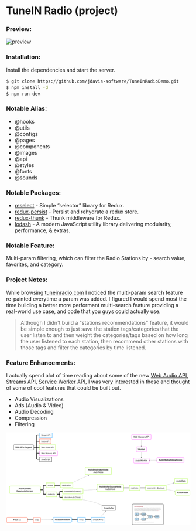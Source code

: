 # TuneIN Radio (project)

### Preview:
![preview](app/core/images/tuneinradioapp.gif)

### Installation:

Install the dependencies and start the server.

```sh
$ git clone https://github.com/jdavis-software/TuneInRadioDemo.git
$ npm install -d
$ npm run dev
```

### Notable Alias:

* @hooks
* @utils
* @configs
* @pages
* @components
* @images
* @api
* @styles
* @fonts
* @sounds

### Notable Packages:

* [reselect] - Simple “selector” library for Redux.
* [redux-persist] - Persist and rehydrate a redux store.
* [redux-thunk] - Thunk middleware for Redux.
* [lodash] - A modern JavaScript utility library delivering modularity, performance, & extras.

### Notable Feature:

Multi-param filtering, which can filter the Radio Stations by - search value, favorites, and category. 

### Project Notes:

While browsing [tuneinradio.com] I noticed the multi-param search feature re-painted everytime a param was added. I figured I would spend most the time building a better more performant multi-search feature providing a real-world use case, and code that you guys could actually use.

>Although I didn't build a "stations recommendations" feature, it would be simple enough to just save the station tags/categories that the user listen to and then weight the categories/tags based on how long the user listened to each station, then recommend other stations with those tags and filter the categories by time listened.

### Feature Enhancements:

I actually spend alot of time reading about some of the new [Web Audio API], [Streams API], [Service Worker API], I was very interested in these and thought of some of cool features that could be built out.

- Audio Visualizations
- Ads (Audio & Video)
- Audio Decoding 
- Compression
- Filtering

![enhancements](app/core/images/graph.png)



[reselect]: <https://github.com/reduxjs/reselect>
[redux-persist]: <https://github.com/rt2zz/redux-persist>
[redux-thunk]: <https://github.com/reduxjs/redux-thunk>
[lodash]: <https://github.com/lodash/lodash>
[tuneinradio.com]: <https://tunein.com/radio/home/> 
[Web Audio API]: <https://developer.mozilla.org/en-US/docs/Web/API/Web_Audio_API>
[Streams API]: <https://developer.mozilla.org/en-US/docs/Web/API/Streams_API>
[Service Worker API]: <https://developer.mozilla.org/en-US/docs/Web/API/Service_Worker_API>
